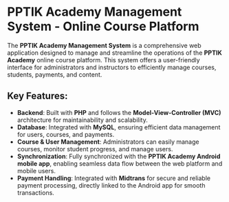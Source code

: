 # PPTIK Academy Management System - Online Course Platform

The **PPTIK Academy Management System** is a comprehensive web application designed to manage and streamline the operations of the **PPTIK Academy** online course platform. This system offers a user-friendly interface for administrators and instructors to efficiently manage courses, students, payments, and content.

## Key Features:
- **Backend**: Built with **PHP** and follows the **Model-View-Controller (MVC)** architecture for maintainability and scalability.
- **Database**: Integrated with **MySQL**, ensuring efficient data management for users, courses, and payments.
- **Course & User Management**: Administrators can easily manage courses, monitor student progress, and manage users.
- **Synchronization**: Fully synchronized with the **PPTIK Academy Android mobile app**, enabling seamless data flow between the web platform and mobile users.
- **Payment Handling**: Integrated with **Midtrans** for secure and reliable payment processing, directly linked to the Android app for smooth transactions.
